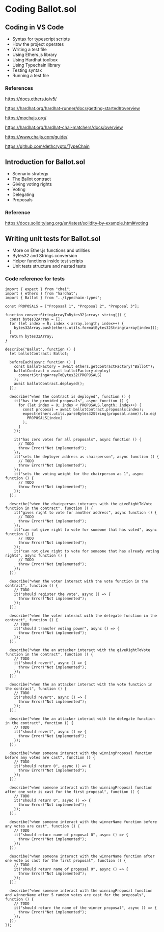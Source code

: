 # Coding Ballot.sol

## Coding in VS Code

- Syntax for typescript scripts
- How the project operates
- Writing a test file
- Using Ethers.js library
- Using Hardhat toolbox
- Using Typechain library
- Testing syntax
- Running a test file

### References

https://docs.ethers.io/v5/

https://hardhat.org/hardhat-runner/docs/getting-started#overview

https://mochajs.org/

https://hardhat.org/hardhat-chai-matchers/docs/overview

https://www.chaijs.com/guide/

https://github.com/dethcrypto/TypeChain

## Introduction for Ballot.sol

- Scenario strategy
- The Ballot contract
- Giving voting rights
- Voting
- Delegating
- Proposals

### Reference

https://docs.soliditylang.org/en/latest/solidity-by-example.html#voting

## Writing unit tests for Ballot.sol

- More on Ether.js functions and utilities
- Bytes32 and Strings conversion
- Helper functions inside test scripts
- Unit tests structure and nested tests

### Code reference for tests

<pre><code>import { expect } from "chai";
import { ethers } from "hardhat";
import { Ballot } from "../typechain-types";

const PROPOSALS = ["Proposal 1", "Proposal 2", "Proposal 3"];

function convertStringArrayToBytes32(array: string[]) {
  const bytes32Array = [];
  for (let index = 0; index < array.length; index++) {
    bytes32Array.push(ethers.utils.formatBytes32String(array[index]));
  }
  return bytes32Array;
}

describe("Ballot", function () {
  let ballotContract: Ballot;

  beforeEach(async function () {
    const ballotFactory = await ethers.getContractFactory("Ballot");
    ballotContract = await ballotFactory.deploy(
      convertStringArrayToBytes32(PROPOSALS)
    );
    await ballotContract.deployed();
  });

  describe("when the contract is deployed", function () {
    it("has the provided proposals", async function () {
      for (let index = 0; index < PROPOSALS.length; index++) {
        const proposal = await ballotContract.proposals(index);
        expect(ethers.utils.parseBytes32String(proposal.name)).to.eq(
          PROPOSALS[index]
        );
      }
    });

    it("has zero votes for all proposals", async function () {
      // TODO
      throw Error("Not implemented");
    });
    it("sets the deployer address as chairperson", async function () {
      // TODO
      throw Error("Not implemented");
    });
    it("sets the voting weight for the chairperson as 1", async function () {
      // TODO
      throw Error("Not implemented");
    });
  });

  describe("when the chairperson interacts with the giveRightToVote function in the contract", function () {
    it("gives right to vote for another address", async function () {
      // TODO
      throw Error("Not implemented");
    });
    it("can not give right to vote for someone that has voted", async function () {
      // TODO
      throw Error("Not implemented");
    });
    it("can not give right to vote for someone that has already voting rights", async function () {
      // TODO
      throw Error("Not implemented");
    });
  });

  describe("when the voter interact with the vote function in the contract", function () {
    // TODO
    it("should register the vote", async () => {
      throw Error("Not implemented");
    });
  });

  describe("when the voter interact with the delegate function in the contract", function () {
    // TODO
    it("should transfer voting power", async () => {
      throw Error("Not implemented");
    });
  });

  describe("when the an attacker interact with the giveRightToVote function in the contract", function () {
    // TODO
    it("should revert", async () => {
      throw Error("Not implemented");
    });
  });

  describe("when the an attacker interact with the vote function in the contract", function () {
    // TODO
    it("should revert", async () => {
      throw Error("Not implemented");
    });
  });

  describe("when the an attacker interact with the delegate function in the contract", function () {
    // TODO
    it("should revert", async () => {
      throw Error("Not implemented");
    });
  });

  describe("when someone interact with the winningProposal function before any votes are cast", function () {
    // TODO
    it("should return 0", async () => {
      throw Error("Not implemented");
    });
  });

  describe("when someone interact with the winningProposal function after one vote is cast for the first proposal", function () {
    // TODO
    it("should return 0", async () => {
      throw Error("Not implemented");
    });
  });

  describe("when someone interact with the winnerName function before any votes are cast", function () {
    // TODO
    it("should return name of proposal 0", async () => {
      throw Error("Not implemented");
    });
  });

  describe("when someone interact with the winnerName function after one vote is cast for the first proposal", function () {
    // TODO
    it("should return name of proposal 0", async () => {
      throw Error("Not implemented");
    });
  });

  describe("when someone interact with the winningProposal function and winnerName after 5 random votes are cast for the proposals", function () {
    // TODO
    it("should return the name of the winner proposal", async () => {
      throw Error("Not implemented");
    });
  });
});
</code></pre>
